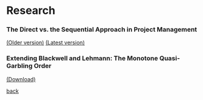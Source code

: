 

# Research

### The Direct vs. the Sequential Approach in Project Management
[(Older version)](./Research/Direct-Sequential/Study_or_Go_for_it.pdf) [(Latest version)](./Research/Direct-Sequential/SSRN-id3450802.pdf)


### Extending Blackwell and Lehmann: The Monotone Quasi-Garbling Order
[(Download)](./Research/Info-Comparison/SSRN-id3218450.pdf)

[back](./)
